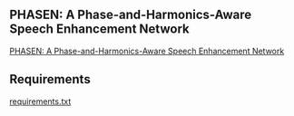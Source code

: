 ## PHASEN: A Phase-and-Harmonics-Aware Speech Enhancement Network

[PHASEN: A Phase-and-Harmonics-Aware Speech Enhancement Network](https://arxiv.org/abs/1911.04697)

## Requirements
[requirements.txt](requirements.txt)
